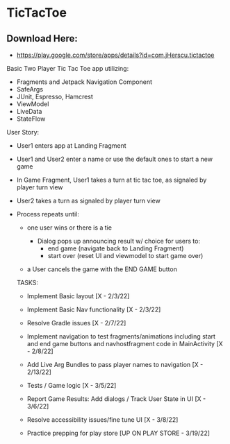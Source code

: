 # TicTacToe

## Download Here:
- https://play.google.com/store/apps/details?id=com.jHerscu.tictactoe

Basic Two Player Tic Tac Toe app utilizing:

- Fragments and Jetpack Navigation Component
- SafeArgs
- JUnit, Espresso, Hamcrest
- ViewModel
- LiveData
- StateFlow

User Story:

- User1 enters app at Landing Fragment
- User1 and User2 enter a name or use the default ones to start a new game
- In Game Fragment, User1 takes a turn at tic tac toe, as signaled by player turn view
- User2 takes a turn as signaled by player turn view
- Process repeats until:
    - one user wins or there is a tie

        - Dialog pops up announcing result w/ choice for users to:
            - end game (navigate back to Landing Fragment)
            - start over (reset UI and viewmodel to start game over)

    - a User cancels the game with the END GAME button

    TASKS:

    - Implement Basic layout [X - 2/3/22]

    - Implement Basic Nav functionality [X - 2/3/22]

    - Resolve Gradle issues [X - 2/7/22]

    - Implement navigation to test fragments/animations including start and end game buttons and
    navhostfragment code in MainActivity [X - 2/8/22]

    - Add Live Arg Bundles to pass player names to navigation [X - 2/13/22]

    - Tests / Game logic [X - 3/5/22]

    - Report Game Results: Add dialogs / Track User State in UI [X - 3/6/22]

    - Resolve accessibility issues/fine tune UI [X - 3/8/22]

    - Practice prepping for play store [UP ON PLAY STORE - 3/19/22]
